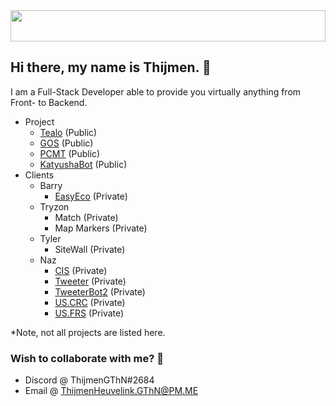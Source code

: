 <img src="https://i.imgur.com/Xt4TDXF.jpg" height="50" width="100%" />

## Hi there, my name is Thijmen. 👋
I am a Full-Stack Developer able to provide you virtually anything from Front- to Backend.

* Project
  * [Tealo](https://github.com/ThijmenGThN/Tealo) (Public)
  * [GOS](https://github.com/ThijmenGThN/GOS) (Public)
  * [PCMT](https://github.com/ThijmenGThN/PCMT) (Public)
  * [KatyushaBot](https://github.com/ThijmenGThN/KatyushaBot) (Public)
* Clients
  * Barry
    * [EasyEco](https://github.com/ThijmenGThN/EasyEco) (Private)
  * Tryzon
    * Match (Private)
    * Map Markers (Private)
  * Tyler
    * SiteWall (Private)
  * Naz
    * [CIS](https://github.com/ThijmenGThN/CIS) (Private)
    * [Tweeter](https://github.com/ThijmenGThN/Tweeter) (Private)
    * [TweeterBot2](https://github.com/ThijmenGThN/TweeterBot2) (Private)
    * [US.CRC](https://github.com/ThijmenGThN/US.CRC) (Private)
    * [US.FRS](https://github.com/ThijmenGThN/US.FRS) (Private)
    
*Note, not all projects are listed here.

### Wish to collaborate with me? 👏
- Discord @ ThijmenGThN#2684
- Email @ ThijmenHeuvelink.GThN@PM.ME
